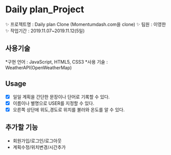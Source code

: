 
# Daily plan_Project
:sparkles: 프로젝트명 : Daily plan Clone (Momentumdash.com을 clone)
:sparkles: 팀원 : 이영한
:sparkles: 작업기간 : 2019.11.07~2019.11.12(5일)

## 사용기술

  *구현 언어 : JavaScript, HTML5, CSS3
  *사용 기술 : WeatherAPI(OpenWeatherMap)
  
## Usage
 - [X] 일일 계획을 간단한 문장이나 단어로 기록할 수 있다.
 - [X] 이름이나 별명으로 USER를 지정할 수 있다.
 - [X] 오른쪽 상단에 위도,경도로 위치를 불러와 온도를 알 수 있다.

## 추가할 기능
 - 회원가입/로그인/로그아웃
 - 계획수정/위치변경/시간추가
